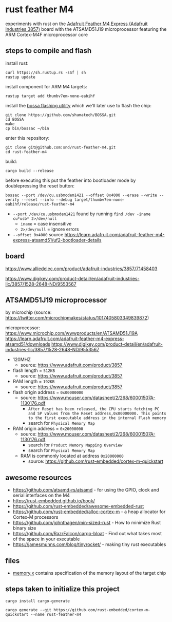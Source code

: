 # rust feather M4

experiments with rust on the [Adafruit Feather M4 Express (Adafruit Industries 3857)](https://www.adafruit.com/product/3857) board with the ATSAMD51J19 microprocessor featuring the ARM Cortex-M4F microprocessor core

## steps to compile and flash

install rust:
```
curl https://sh.rustup.rs -sSf | sh
rustup update
```

install component for ARM M4 targets:
```
rustup target add thumbv7em-none-eabihf
```

install the [bossa flashing utility](https://github.com/shumatech/BOSSA)
which we'll later use to flash the chip:
```
git clone https://github.com/shumatech/BOSSA.git
cd BOSSA
make
cp bin/bossac ~/bin
```

enter this repository:
```
git clone git@github.com:snd/rust-feather-m4.git
cd rust-feather-m4
```

build:
```
cargo build --release
```

before executing this put the feather into bootloader mode by doublepressing the reset button:
```
bossac --port /dev/cu.usbmodem1421 --offset 0x4000 --erase --write --verify --reset --info --debug target/thumbv7em-none-eabihf/release/rust-feather-m4
```

- `--port /dev/cu.usbmodem1421` found by running `find /dev -iname cu*usb* 2>/dev/null`
  - `iname` = case insensitive
  - `2>/dev/null` = ignore errors
- `--offset 0x4000` source https://learn.adafruit.com/adafruit-feather-m4-express-atsamd51/uf2-bootloader-details

## board

https://www.alliedelec.com/product/adafruit-industries/3857/71458403

https://www.digikey.com/product-detail/en/adafruit-industries-llc/3857/1528-2648-ND/9553567

## ATSAMD51J19 microprocessor

by microchip (source: https://twitter.com/microchipmakes/status/1017405803349839872)

microprocessor: [](https://www.findchips.com/search/ATSAMD51J19)
https://www.microchip.com/wwwproducts/en/ATSAMD51J19A
https://learn.adafruit.com/adafruit-feather-m4-express-atsamd51/downloads
https://www.digikey.com/product-detail/en/adafruit-industries-llc/3857/1528-2648-ND/9553567

- 120MHZ
    - source: https://www.adafruit.com/product/3857
- flash length = `512KB`
    - source: https://www.adafruit.com/product/3857
- RAM length =  `192KB`
    - source: https://www.adafruit.com/product/3857
- flash origin address = `0x00000000`
  - source: https://www.mouser.com/datasheet/2/268/60001507A-1130176.pdf
    - `After Reset has been released, the CPU starts fetching PC and SP values from the Reset address,0x00000000. This points to the first executable address in the internal Flash memory`
    - search for `Physical Memory Map`
- RAM origin address = `0x20000000`
  - source: https://www.mouser.com/datasheet/2/268/60001507A-1130176.pdf
    - search for `Product Memory Mapping Overview`
    - search for `Physical Memory Map`
  - RAM is commonly located at address `0x20000000`
    - source: https://github.com/rust-embedded/cortex-m-quickstart

## awesome resources

- https://github.com/atsamd-rs/atsamd - for using the GPIO, clock and serial interfaces on the M4
- https://rust-embedded.github.io/book/
- https://github.com/rust-embedded/awesome-embedded-rust
- https://github.com/rust-embedded/alloc-cortex-m - a heap allocator for Cortex-M processors
- https://github.com/johnthagen/min-sized-rust - How to minimize Rust binary size
- https://github.com/RazrFalcon/cargo-bloat - Find out what takes most of the space in your executable
- https://jamesmunns.com/blog/tinyrocket/ - making tiny rust executables

## files

- [memory.x](memory.x) contains specification of the memory layout of the target chip

## steps taken to initialize this project

```
cargo install cargo-generate

cargo generate --git https://github.com/rust-embedded/cortex-m-quickstart --name rust-feather-m4
```
